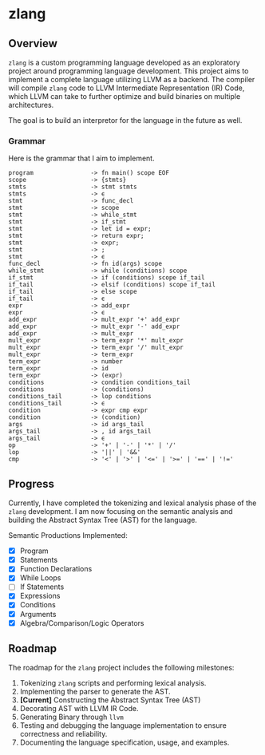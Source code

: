 # zlang

## Overview

`zlang` is a custom programming language developed as an exploratory project around programming language development. This project aims to implement a complete language utilizing LLVM as a backend. The compiler will compile `zlang` code to LLVM Intermediate Representation (IR) Code, which LLVM can take to further optimize and build binaries on multiple architectures.

The goal is to build an interpretor for the language in the future as well.

### Grammar

Here is the grammar that I aim to implement.

```
program                -> fn main() scope EOF
scope                  -> {stmts}
stmts                  -> stmt stmts
stmts                  -> ϵ
stmt                   -> func_decl
stmt                   -> scope
stmt                   -> while_stmt
stmt                   -> if_stmt
stmt                   -> let id = expr;
stmt                   -> return expr;
stmt                   -> expr;
stmt                   -> ;
stmt                   -> ϵ
func_decl              -> fn id(args) scope
while_stmt             -> while (conditions) scope
if_stmt                -> if (conditions) scope if_tail
if_tail                -> elsif (conditions) scope if_tail
if_tail                -> else scope
if_tail                -> ϵ
expr                   -> add_expr
expr                   -> ϵ
add_expr               -> mult_expr '+' add_expr
add_expr               -> mult_expr '-' add_expr
add_expr               -> mult_expr
mult_expr              -> term_expr '*' mult_expr
mult_expr              -> term_expr '/' mult_expr
mult_expr              -> term_expr
term_expr              -> number
term_expr              -> id
term_expr              -> (expr)
conditions             -> condition conditions_tail
conditions             -> (conditions)
conditions_tail        -> lop conditions
conditions_tail        -> ϵ
condition              -> expr cmp expr
condition              -> (condition)
args                   -> id args_tail
args_tail              -> , id args_tail
args_tail              -> ϵ
op                     -> '+' | '-' | '*' | '/'
lop                    -> '||' | '&&'
cmp                    -> '<' | '>' | '<=' | '>=' | '==' | '!='
```

## Progress

Currently, I have completed the tokenizing and lexical analysis phase of the `zlang` development. I am now focusing on the semantic analysis and building the Abstract Syntax Tree (AST) for the language.

Semantic Productions Implemented:

- [x] Program
- [x] Statements
- [x] Function Declarations
- [x] While Loops
- [ ] If Statements
- [x] Expressions
- [x] Conditions
- [x] Arguments
- [x] Algebra/Comparison/Logic Operators

## Roadmap

The roadmap for the `zlang` project includes the following milestones:

1. Tokenizing `zlang` scripts and performing lexical analysis.
2. Implementing the parser to generate the AST.
3. **[Current]** Constructing the Abstract Syntax Tree (AST)
4. Decorating AST with LLVM IR Code.
5. Generating Binary through `llvm`
6. Testing and debugging the language implementation to ensure correctness and reliability.
7. Documenting the language specification, usage, and examples.
